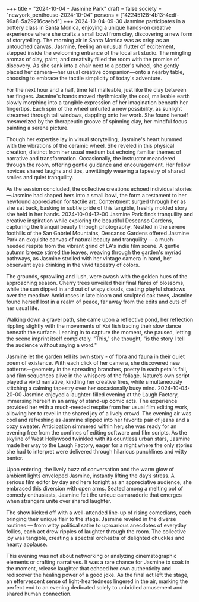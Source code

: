 +++
title = "2024-10-04 - Jasmine Park"
draft = false
society = "newyork_penthouse-2024-10-04"
persons = ["42245128-4b13-4cdf-99a8-5a29216caebd"]
+++
2024-10-04-09-30
Jasmine participates in a pottery class in Santa Monica, enjoying a unique hands-on creative experience where she crafts a small bowl from clay, discovering a new form of storytelling.
The morning air in Santa Monica was as crisp as an untouched canvas. Jasmine, feeling an unusual flutter of excitement, stepped inside the welcoming entrance of the local art studio. The mingling aromas of clay, paint, and creativity filled the room with the promise of discovery. As she sank into a chair next to a potter's wheel, she gently placed her camera—her usual creative companion—onto a nearby table, choosing to embrace the tactile simplicity of today's adventure.

For the next hour and a half, time felt malleable, just like the clay between her fingers. Jasmine's hands moved rhythmically, the cool, malleable earth slowly morphing into a tangible expression of her imagination beneath her fingertips. Each spin of the wheel unfurled a new possibility, as sunlight streamed through tall windows, dappling onto her work. She found herself mesmerized by the therapeutic groove of spinning clay, her mindful focus painting a serene picture.

Though her expertise lay in visual storytelling, Jasmine's heart hummed with the vibrations of the ceramic wheel. She reveled in this physical creation, distinct from her usual medium but echoing familiar themes of narrative and transformation. Occasionally, the instructor meandered through the room, offering gentle guidance and encouragement. Her fellow novices shared laughs and tips, unwittingly weaving a tapestry of shared smiles and quiet tranquility.

As the session concluded, the collective creations echoed individual stories—Jasmine had shaped hers into a small bowl, the form a testament to her newfound appreciation for tactile art. Contentment surged through her as she sat back, basking in subtle pride of this tangible, freshly molded story she held in her hands.
2024-10-04-12-00
Jasmine Park finds tranquility and creative inspiration while exploring the beautiful Descanso Gardens, capturing the tranquil beauty through photography.
Nestled in the serene foothills of the San Gabriel Mountains, Descanso Gardens offered Jasmine Park an exquisite canvas of natural beauty and tranquility — a much-needed respite from the vibrant grind of LA's indie film scene. A gentle autumn breeze stirred the leaves, weaving through the garden's myriad pathways, as Jasmine strolled with her vintage camera in hand, her observant eyes drinking in the vivid tapestry of colors.

The grounds, sprawling and lush, were awash with the golden hues of the approaching season. Cherry trees unveiled their final flares of blossoms, while the sun dipped in and out of wispy clouds, casting playful shadows over the meadow. Amid roses in late bloom and sculpted oak trees, Jasmine found herself lost in a realm of peace, far away from the edits and cuts of her usual life.

Walking down a gravel path, she came upon a reflective pond, her reflection rippling slightly with the movements of Koi fish tracing their slow dance beneath the surface. Leaning in to capture the moment, she paused, letting the scene imprint itself completely. "This," she thought, "is the story I tell the audience without saying a word."

Jasmine let the garden tell its own story - of flora and fauna in their quiet poem of existence. With each click of her camera, she discovered new patterns—geometry in the spreading branches, poetry in each petal's fall, and film sequences alive in the whispers of the foliage. Nature’s own script played a vivid narrative, kindling her creative fires, while simultaneously stitching a calming tapestry over her occasionally busy mind.
2024-10-04-20-00
Jasmine enjoyed a laughter-filled evening at the Laugh Factory, immersing herself in an array of stand-up comic acts. The experience provided her with a much-needed respite from her usual film editing work, allowing her to revel in the shared joy of a lively crowd.
The evening air was cool and refreshing as Jasmine slipped into her favorite pair of jeans and a cozy sweater. Anticipation simmered within her; she was ready for an evening free from the confines of editing software and film scripts. As the skyline of West Hollywood twinkled with its countless urban stars, Jasmine made her way to the Laugh Factory, eager for a night where the only stories she had to interpret were delivered through hilarious punchlines and witty banter.

Upon entering, the lively buzz of conversation and the warm glow of ambient lights enveloped Jasmine, instantly lifting the day’s stress. A serious film editor by day and here tonight as an appreciative audience, she embraced this diversion with open arms. Seated among a melting pot of comedy enthusiasts, Jasmine felt the unique camaraderie that emerges when strangers unite over shared laughter.

The show kicked off with a well-attended line-up of rising comedians, each bringing their unique flair to the stage. Jasmine reveled in the diverse routines — from witty political satire to uproarious anecdotes of everyday follies, each act drew ripples of laughter through the room. The collective joy was tangible, creating a spectral orchestra of delighted chuckles and hearty applause.

This evening was not about networking or analyzing cinematographic elements or crafting narratives. It was a rare chance for Jasmine to soak in the moment, release laughter that echoed her own authenticity and rediscover the healing power of a good joke. As the final act left the stage, an effervescent sense of light-heartedness lingered in the air, marking the perfect end to an evening dedicated solely to unbridled amusement and shared human connection.
